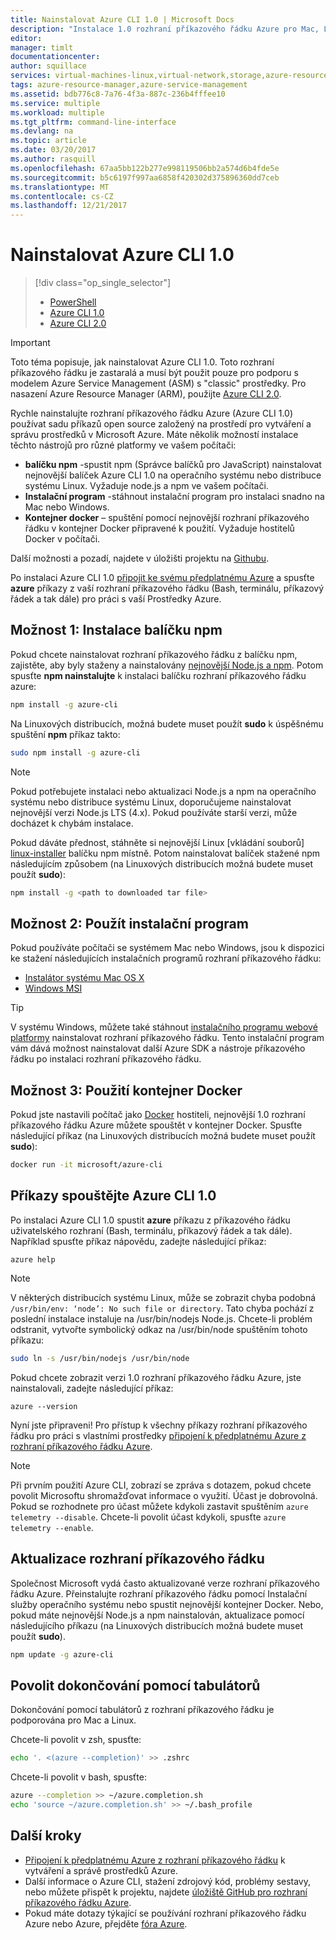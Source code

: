 ```yaml
---
title: Nainstalovat Azure CLI 1.0 | Microsoft Docs
description: "Instalace 1.0 rozhraní příkazového řádku Azure pro Mac, Linux a Windows, pokud chcete začít používat služby Azure"
editor: 
manager: timlt
documentationcenter: 
author: squillace
services: virtual-machines-linux,virtual-network,storage,azure-resource-manager
tags: azure-resource-manager,azure-service-management
ms.assetid: bdb776c8-7a76-4f3a-887c-236b4fffee10
ms.service: multiple
ms.workload: multiple
ms.tgt_pltfrm: command-line-interface
ms.devlang: na
ms.topic: article
ms.date: 03/20/2017
ms.author: rasquill
ms.openlocfilehash: 67aa5bb122b277e998119506bb2a574d6b4fde5e
ms.sourcegitcommit: b5c6197f997aa6858f420302d375896360dd7ceb
ms.translationtype: MT
ms.contentlocale: cs-CZ
ms.lasthandoff: 12/21/2017
---
```

# <a name="install-the-azure-cli-10"></a>Nainstalovat Azure CLI 1.0
> [!div class="op_single_selector"]
> * [PowerShell](/powershell/azure/overview)
> * [Azure CLI 1.0](cli-install-nodejs.md)
> * [Azure CLI 2.0](/cli/azure/install-azure-cli)

> [!IMPORTANT]
> Toto téma popisuje, jak nainstalovat Azure CLI 1.0. Toto rozhraní příkazového řádku je zastaralá a musí být použit pouze pro podporu s modelem Azure Service Management (ASM) s "classic" prostředky.
> Pro nasazení Azure Resource Manager (ARM), použijte [Azure CLI 2.0](/cli/azure/overview).

Rychle nainstalujte rozhraní příkazového řádku Azure (Azure CLI 1.0) používat sadu příkazů open source založený na prostředí pro vytváření a správu prostředků v Microsoft Azure. Máte několik možností instalace těchto nástrojů pro různé platformy ve vašem počítači:

* **balíčku npm** -spustit npm (Správce balíčků pro JavaScript) nainstalovat nejnovější balíček Azure CLI 1.0 na operačního systému nebo distribuce systému Linux. Vyžaduje node.js a npm ve vašem počítači.
* **Instalační program** -stáhnout instalační program pro instalaci snadno na Mac nebo Windows.
* **Kontejner docker** – spuštění pomocí nejnovější rozhraní příkazového řádku v kontejner Docker připravené k použití. Vyžaduje hostitelů Docker v počítači.

Další možnosti a pozadí, najdete v úložišti projektu na [Githubu](https://github.com/azure/azure-xplat-cli).

Po instalaci Azure CLI 1.0 [připojit ke svému předplatnému Azure](/cli/azure/authenticate-azure-cli) a spusťte **azure** příkazy z vaší rozhraní příkazového řádku (Bash, terminálu, příkazový řádek a tak dále) pro práci s vaší Prostředky Azure.

## <a name="option-1-install-an-npm-package"></a>Možnost 1: Instalace balíčku npm
Pokud chcete nainstalovat rozhraní příkazového řádku z balíčku npm, zajistěte, aby byly staženy a nainstalovány [nejnovější Node.js a npm](https://nodejs.org/en/download/package-manager/). Potom spusťte **npm nainstalujte** k instalaci balíčku rozhraní příkazového řádku azure:

```bash
npm install -g azure-cli
```

Na Linuxových distribucích, možná budete muset použít **sudo** k úspěšnému spuštění **npm** příkaz takto:

```bash
sudo npm install -g azure-cli
```

> [!NOTE]
> Pokud potřebujete instalaci nebo aktualizaci Node.js a npm na operačního systému nebo distribuce systému Linux, doporučujeme nainstalovat nejnovější verzi Node.js LTS (4.x). Pokud používáte starší verzi, může docházet k chybám instalace.

Pokud dáváte přednost, stáhněte si nejnovější Linux [vkládání souborů] [ linux-installer] balíčku npm místně. Potom nainstalovat balíček stažené npm následujícím způsobem (na Linuxových distribucích možná budete muset použít **sudo**):

```bash
npm install -g <path to downloaded tar file>
```

## <a name="option-2-use-an-installer"></a>Možnost 2: Použít instalační program
Pokud používáte počítači se systémem Mac nebo Windows, jsou k dispozici ke stažení následujících instalačních programů rozhraní příkazového řádku:

* [Instalátor systému Mac OS X][mac-installer]
* [Windows MSI][windows-installer]

> [!TIP]
> V systému Windows, můžete také stáhnout [instalačního programu webové platformy](https://go.microsoft.com/?linkid=9828653) nainstalovat rozhraní příkazového řádku. Tento instalační program vám dává možnost nainstalovat další Azure SDK a nástroje příkazového řádku po instalaci rozhraní příkazového řádku.

## <a name="option-3-use-a-docker-container"></a>Možnost 3: Použití kontejner Docker
Pokud jste nastavili počítač jako [Docker](https://docs.docker.com/engine/understanding-docker/) hostiteli, nejnovější 1.0 rozhraní příkazového řádku Azure můžete spouštět v kontejner Docker. Spusťte následující příkaz (na Linuxových distribucích možná budete muset použít **sudo**):

```bash
docker run -it microsoft/azure-cli
```

## <a name="run-azure-cli-10-commands"></a>Příkazy spouštějte Azure CLI 1.0
Po instalaci Azure CLI 1.0 spustit **azure** příkazu z příkazového řádku uživatelského rozhraní (Bash, terminálu, příkazový řádek a tak dále). Například spusťte příkaz nápovědu, zadejte následující příkaz:

```azurecli
azure help
```

> [!NOTE]
> V některých distribucích systému Linux, může se zobrazit chyba podobná `/usr/bin/env: ‘node’: No such file or directory`. Tato chyba pochází z poslední instalace instaluje na /usr/bin/nodejs Node.js. Chcete-li problém odstranit, vytvořte symbolický odkaz na /usr/bin/node spuštěním tohoto příkazu:

```bash
sudo ln -s /usr/bin/nodejs /usr/bin/node
```

Pokud chcete zobrazit verzi 1.0 rozhraní příkazového řádku Azure, jste nainstalovali, zadejte následující příkaz:

```azurecli
azure --version
```

Nyní jste připraveni! Pro přístup k všechny příkazy rozhraní příkazového řádku pro práci s vlastními prostředky [připojení k předplatnému Azure z rozhraní příkazového řádku Azure](/cli/azure/authenticate-azure-cli).

> [!NOTE]
> Při prvním použití Azure CLI, zobrazí se zpráva s dotazem, pokud chcete povolit Microsoftu shromažďovat informace o využití. Účast je dobrovolná. Pokud se rozhodnete pro účast můžete kdykoli zastavit spuštěním `azure telemetry --disable`. Chcete-li povolit účast kdykoli, spusťte `azure telemetry --enable`.

## <a name="update-the-cli"></a>Aktualizace rozhraní příkazového řádku
Společnost Microsoft vydá často aktualizované verze rozhraní příkazového řádku Azure. Přeinstalujte rozhraní příkazového řádku pomocí Instalační služby operačního systému nebo spustit nejnovější kontejner Docker. Nebo, pokud máte nejnovější Node.js a npm nainstalován, aktualizace pomocí následujícího příkazu (na Linuxových distribucích možná budete muset použít **sudo**).

```bash
npm update -g azure-cli
```

## <a name="enable-tab-completion"></a>Povolit dokončování pomocí tabulátorů
Dokončování pomocí tabulátorů z rozhraní příkazového řádku je podporována pro Mac a Linux.

Chcete-li povolit v zsh, spusťte:

```bash
echo '. <(azure --completion)' >> .zshrc
```

Chcete-li povolit v bash, spusťte:

```bash
azure --completion >> ~/azure.completion.sh
echo 'source ~/azure.completion.sh' >> ~/.bash_profile
```


## <a name="next-steps"></a>Další kroky
* [Připojení k předplatnému Azure z rozhraní příkazového řádku](/cli/azure/authenticate-azure-cli) k vytváření a správě prostředků Azure.
* Další informace o Azure CLI, stažení zdrojový kód, problémy sestavy, nebo můžete přispět k projektu, najdete [úložiště GitHub pro rozhraní příkazového řádku Azure](https://github.com/azure/azure-xplat-cli).
* Pokud máte dotazy týkající se používání rozhraní příkazového řádku Azure nebo Azure, přejděte [fóra Azure](https://social.msdn.microsoft.com/Forums/en-US/home?forum=azurescripting).


[mac-installer]: http://aka.ms/mac-azure-cli
[windows-installer]: http://aka.ms/webpi-azure-cli
[linux-installer]: http://aka.ms/linux-azure-cli
[cliasm]: /cli/azure/get-started-with-az-cli2
[cliarm]: ./virtual-machines/azure-cli-arm-commands.md
